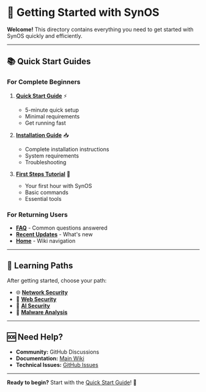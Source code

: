 # 🚀 Getting Started with SynOS

**Welcome!** This directory contains everything you need to get started with SynOS quickly and efficiently.

---

## 📚 Quick Start Guides

### For Complete Beginners

1. **[Quick Start Guide](Quick-Start.md)** ⚡
   - 5-minute quick setup
   - Minimal requirements
   - Get running fast

2. **[Installation Guide](Installation.md)** 📥
   - Complete installation instructions
   - System requirements
   - Troubleshooting

3. **[First Steps Tutorial](First-Steps.md)** 👣
   - Your first hour with SynOS
   - Basic commands
   - Essential tools

### For Returning Users

- **[FAQ](../README.md#faq)** - Common questions answered
- **[Recent Updates](../RECENT_UPDATES.md)** - What's new
- **[Home](../Home.md)** - Wiki navigation

---

## 🎯 Learning Paths

After getting started, choose your path:

- 🌐 **[Network Security](../education/learning-paths/Network-Security.md)**
- 🔐 **[Web Security](../education/learning-paths/Web-Security.md)**
- 🤖 **[AI Security](../education/learning-paths/AI-Security.md)**
- 🦠 **[Malware Analysis](../education/learning-paths/Malware-Analysis.md)**

---

## 🆘 Need Help?

- **Community:** GitHub Discussions
- **Documentation:** [Main Wiki](../README.md)
- **Technical Issues:** [GitHub Issues](https://github.com/TLimoges33/Syn_OS/issues)

---

**Ready to begin?** Start with the [Quick Start Guide](Quick-Start.md)! 🚀
